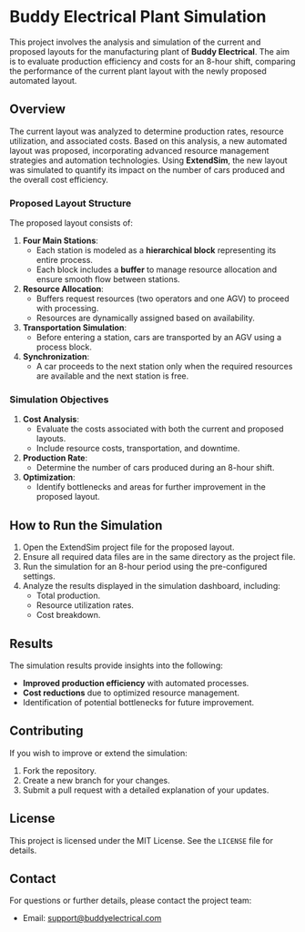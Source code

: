 # Buddy Electrical Plant Simulation

This project involves the analysis and simulation of the current and proposed layouts for the manufacturing plant of **Buddy Electrical**. The aim is to evaluate production efficiency and costs for an 8-hour shift, comparing the performance of the current plant layout with the newly proposed automated layout.

## Overview

The current layout was analyzed to determine production rates, resource utilization, and associated costs. Based on this analysis, a new automated layout was proposed, incorporating advanced resource management strategies and automation technologies. Using **ExtendSim**, the new layout was simulated to quantify its impact on the number of cars produced and the overall cost efficiency.

### Proposed Layout Structure

The proposed layout consists of:
1. **Four Main Stations**:
   - Each station is modeled as a **hierarchical block** representing its entire process.
   - Each block includes a **buffer** to manage resource allocation and ensure smooth flow between stations.
2. **Resource Allocation**:
   - Buffers request resources (two operators and one AGV) to proceed with processing.
   - Resources are dynamically assigned based on availability.
3. **Transportation Simulation**:
   - Before entering a station, cars are transported by an AGV using a process block.
4. **Synchronization**:
   - A car proceeds to the next station only when the required resources are available and the next station is free.

### Simulation Objectives

1. **Cost Analysis**:
   - Evaluate the costs associated with both the current and proposed layouts.
   - Include resource costs, transportation, and downtime.
2. **Production Rate**:
   - Determine the number of cars produced during an 8-hour shift.
3. **Optimization**:
   - Identify bottlenecks and areas for further improvement in the proposed layout.

## How to Run the Simulation

1. Open the ExtendSim project file for the proposed layout.
2. Ensure all required data files are in the same directory as the project file.
3. Run the simulation for an 8-hour period using the pre-configured settings.
4. Analyze the results displayed in the simulation dashboard, including:
   - Total production.
   - Resource utilization rates.
   - Cost breakdown.

## Results

The simulation results provide insights into the following:
- **Improved production efficiency** with automated processes.
- **Cost reductions** due to optimized resource management.
- Identification of potential bottlenecks for future improvement.

## Contributing

If you wish to improve or extend the simulation:
1. Fork the repository.
2. Create a new branch for your changes.
3. Submit a pull request with a detailed explanation of your updates.

## License

This project is licensed under the MIT License. See the `LICENSE` file for details.

## Contact

For questions or further details, please contact the project team:
- Email: [support@buddyelectrical.com](mailto:support@buddyelectrical.com)

